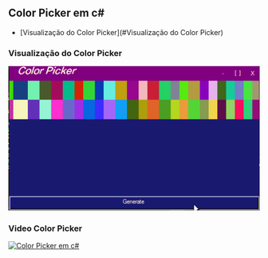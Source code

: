 ## Color Picker em c#
- [Visualização do Color Picker](#Visualização do Color Picker)
### Visualização do Color Picker
 ![ColorPicker Logo](/ColorPicker.png)
### Video Color Picker
[![Color Picker em c#](http://img.youtube.com/vi/Q3vSyIBjSfs/0.jpg)](http://www.youtube.com/watch?v=Q3vSyIBjSfs "Video Color Picker")